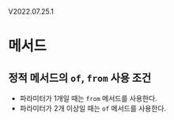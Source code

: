 V2022.07.25.1

# 메서드

## 정적 메서드의 `of`, `from` 사용 조건

- 파라미터가 1개일 때는 `from` 메서드를 사용한다.
- 파라미터가 2개 이상일 때는 `of` 메서드를 사용한다.
